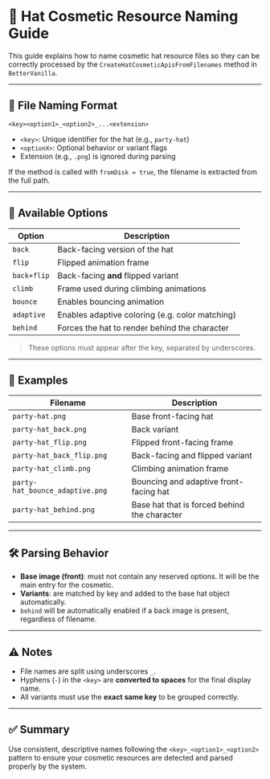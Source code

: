 # 🎩 Hat Cosmetic Resource Naming Guide

This guide explains how to name cosmetic hat resource files so they can be correctly processed by the `CreateHatCosmeticApisFromFilenames` method in `BetterVanilla`.

---

## 📁 File Naming Format

```
<key><option1>_<option2>_...<extension>
```


- `<key>`: Unique identifier for the hat (e.g., `party-hat`)
- `<optionX>`: Optional behavior or variant flags
- Extension (e.g., `.png`) is ignored during parsing

If the method is called with `fromDisk = true`, the filename is extracted from the full path.

---

## 🧩 Available Options

| Option      | Description                                     |
|-------------|-------------------------------------------------|
| `back`      | Back-facing version of the hat                  |
| `flip`      | Flipped animation frame                         |
| `back+flip` | Back-facing **and** flipped variant             |
| `climb`     | Frame used during climbing animations           |
| `bounce`    | Enables bouncing animation                      |
| `adaptive`  | Enables adaptive coloring (e.g. color matching) |
| `behind`    | Forces the hat to render behind the character   |

> These options must appear after the key, separated by underscores.

---

## 🎯 Examples

| Filename                        | Description                                  |
|---------------------------------|----------------------------------------------|
| `party-hat.png`                 | Base front-facing hat                        |
| `party-hat_back.png`            | Back variant                                 |
| `party-hat_flip.png`            | Flipped front-facing frame                   |
| `party-hat_back_flip.png`       | Back-facing and flipped variant              |
| `party-hat_climb.png`           | Climbing animation frame                     |
| `party-hat_bounce_adaptive.png` | Bouncing and adaptive front-facing hat       |
| `party-hat_behind.png`          | Base hat that is forced behind the character |

---

## 🛠 Parsing Behavior

- **Base image (front)**: must not contain any reserved options. It will be the main entry for the cosmetic.
- **Variants**: are matched by key and added to the base hat object automatically.
- `behind` will be automatically enabled if a back image is present, regardless of filename.

---

## ⚠️ Notes

- File names are split using underscores `_`.
- Hyphens (`-`) in the `<key>` are **converted to spaces** for the final display name.
- All variants must use the **exact same key** to be grouped correctly.

---

## ✅ Summary

Use consistent, descriptive names following the `<key>_<option1>_<option2>` pattern to ensure your cosmetic resources are detected and parsed properly by the system.

